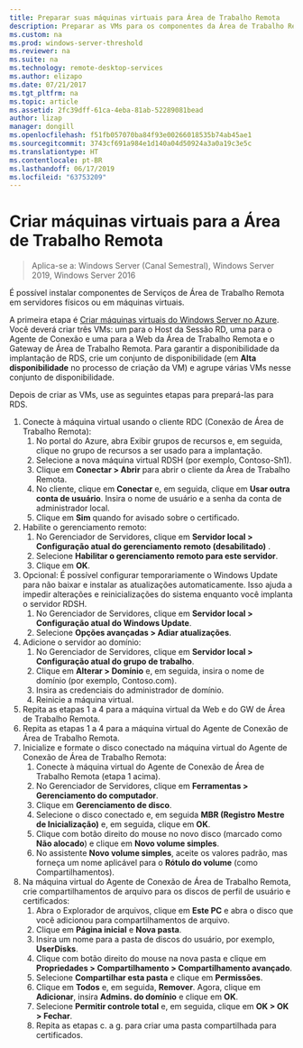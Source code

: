 ```yaml
---
title: Preparar suas máquinas virtuais para Área de Trabalho Remota
description: Preparar as VMs para os componentes da Área de Trabalho Remota
ms.custom: na
ms.prod: windows-server-threshold
ms.reviewer: na
ms.suite: na
ms.technology: remote-desktop-services
ms.author: elizapo
ms.date: 07/21/2017
ms.tgt_pltfrm: na
ms.topic: article
ms.assetid: 2fc39dff-61ca-4eba-81ab-52289081bead
author: lizap
manager: dongill
ms.openlocfilehash: f51fb057070ba84f93e00266018535b74ab45ae1
ms.sourcegitcommit: 3743cf691a984e1d140a04d50924a3a0a19c3e5c
ms.translationtype: HT
ms.contentlocale: pt-BR
ms.lasthandoff: 06/17/2019
ms.locfileid: "63753209"
---
```

# <a name="create-virtual-machines-for-remote-desktop"></a>Criar máquinas virtuais para a Área de Trabalho Remota

>Aplica-se a: Windows Server (Canal Semestral), Windows Server 2019, Windows Server 2016

É possível instalar componentes de Serviços de Área de Trabalho Remota em servidores físicos ou em máquinas virtuais. 

A primeira etapa é [Criar máquinas virtuais do Windows Server no Azure](/azure/virtual-machines/windows/quick-create-portal). Você deverá criar três VMs: um para o Host da Sessão RD, uma para o Agente de Conexão e uma para a Web da Área de Trabalho Remota e o Gateway de Área de Trabalho Remota. Para garantir a disponibilidade da implantação de RDS, crie um conjunto de disponibilidade (em **Alta disponibilidade** no processo de criação da VM) e agrupe várias VMs nesse conjunto de disponibilidade.
 
Depois de criar as VMs, use as seguintes etapas para prepará-las para RDS.

1.  Conecte à máquina virtual usando o cliente RDC (Conexão de Área de Trabalho Remota):  
    1.  No portal do Azure, abra Exibir grupos de recursos e, em seguida, clique no grupo de recursos a ser usado para a implantação.  
    2.  Selecione a nova máquina virtual RDSH (por exemplo, Contoso-Sh1).  
    3.  Clique em **Conectar > Abrir** para abrir o cliente da Área de Trabalho Remota.  
    4.  No cliente, clique em **Conectar** e, em seguida, clique em **Usar outra conta de usuário**. Insira o nome de usuário e a senha da conta de administrador local.  
    5.  Clique em **Sim** quando for avisado sobre o certificado.  
2.  Habilite o gerenciamento remoto:  
    1.  No Gerenciador de Servidores, clique em **Servidor local > Configuração atual do gerenciamento remoto (desabilitado)** .  
    2.  Selecione **Habilitar o gerenciamento remoto para este servidor**.  
    3.  Clique em **OK**.  
3.  Opcional: É possível configurar temporariamente o Windows Update para não baixar e instalar as atualizações automaticamente. Isso ajuda a impedir alterações e reinicializações do sistema enquanto você implanta o servidor RDSH.  
    1.  No Gerenciador de Servidores, clique em **Servidor local > Configuração atual do Windows Update**.  
    2.  Selecione **Opções avançadas > Adiar atualizações**.   
4.  Adicione o servidor ao domínio:  
    1.  No Gerenciador de Servidores, clique em **Servidor local > Configuração atual do grupo de trabalho**.  
    2.  Clique em **Alterar > Domínio** e, em seguida, insira o nome de domínio (por exemplo, Contoso.com).  
    3.  Insira as credenciais do administrador de domínio.  
    4.  Reinicie a máquina virtual.  
5.  Repita as etapas 1 a 4 para a máquina virtual da Web e do GW de Área de Trabalho Remota.  
6.  Repita as etapas 1 a 4 para a máquina virtual do Agente de Conexão de Área de Trabalho Remota.  
7.  Inicialize e formate o disco conectado na máquina virtual do Agente de Conexão de Área de Trabalho Remota:  
    1.  Conecte à máquina virtual do Agente de Conexão de Área de Trabalho Remota (etapa 1 acima).  
    2.  No Gerenciador de Servidores, clique em **Ferramentas > Gerenciamento do computador**.  
    3.  Clique em **Gerenciamento de disco**.  
    4.  Selecione o disco conectado e, em seguida **MBR (Registro Mestre de Inicialização)** e, em seguida, clique em **OK**.  
    5.  Clique com botão direito do mouse no novo disco (marcado como **Não alocado**) e clique em **Novo volume simples**.  
    6.  No assistente **Novo volume simples**, aceite os valores padrão, mas forneça um nome aplicável para o **Rótulo do volume** (como Compartilhamentos).  
8.  Na máquina virtual do Agente de Conexão de Área de Trabalho Remota, crie compartilhamentos de arquivo para os discos de perfil de usuário e certificados:   
    1.  Abra o Explorador de arquivos, clique em **Este PC** e abra o disco que você adicionou para compartilhamentos de arquivo.  
    2.  Clique em **Página inicial** e **Nova pasta**.  
    3.  Insira um nome para a pasta de discos do usuário, por exemplo, **UserDisks**.  
    4.  Clique com botão direito do mouse na nova pasta e clique em **Propriedades > Compartilhamento > Compartilhamento avançado**.  
    5.  Selecione **Compartilhar esta pasta** e clique em **Permissões**.  
    6.  Clique em **Todos** e, em seguida, **Remover**. Agora, clique em **Adicionar**, insira **Admins. do domínio** e clique em **OK**.  
    7.  Selecione **Permitir controle total** e, em seguida, clique em **OK > OK > Fechar**.  
    8.  Repita as etapas c. a g. para criar uma pasta compartilhada para certificados.   


